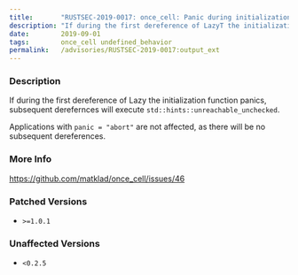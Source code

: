 ```yaml
---
title:       "RUSTSEC-2019-0017: once_cell: Panic during initialization of Lazy<T> might trigger undefined behavior"
description: "If during the first dereference of LazyT the initialization function panics, subsequent derefernces will execute stdhintsunreachableunchecked. Applications with panic  abort are not affected, as there will be no subsequent dereferences."
date:        2019-09-01
tags:        once_cell undefined_behavior
permalink:   /advisories/RUSTSEC-2019-0017:output_ext
---
```


### Description

If during the first dereference of Lazy<T> the initialization function panics,
subsequent derefernces will execute `std::hints::unreachable_unchecked`.

Applications with `panic = "abort"` are not affected, as there will be no
subsequent dereferences.

### More Info

<https://github.com/matklad/once_cell/issues/46>

### Patched Versions

- `>=1.0.1`



### Unaffected Versions

- `<0.2.5`
